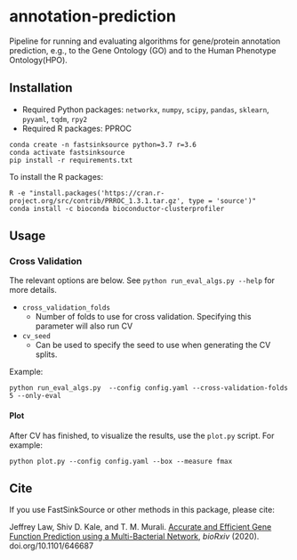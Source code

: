# annotation-prediction
Pipeline for running and evaluating algorithms for gene/protein annotation prediction, 
e.g., to the Gene Ontology (GO) and to the Human Phenotype Ontology(HPO).


## Installation

- Required Python packages: `networkx`, `numpy`, `scipy`, `pandas`, `sklearn`, `pyyaml`, `tqdm`, `rpy2`
- Required R packages: PPROC

```
conda create -n fastsinksource python=3.7 r=3.6
conda activate fastsinksource
pip install -r requirements.txt
```
To install the R packages:
```
R -e "install.packages('https://cran.r-project.org/src/contrib/PRROC_1.3.1.tar.gz', type = 'source')"
conda install -c bioconda bioconductor-clusterprofiler
```

## Usage 

### Cross Validation
The relevant options are below. See `python run_eval_algs.py --help` for more details.
  - `cross_validation_folds`
    - Number of folds to use for cross validation. Specifying this parameter will also run CV
  - `cv_seed`
    - Can be used to specify the seed to use when generating the CV splits. 
    
Example:
```
python run_eval_algs.py  --config config.yaml --cross-validation-folds 5 --only-eval
```

#### Plot
After CV has finished, to visualize the results, use the `plot.py` script. For example:
```
python plot.py --config config.yaml --box --measure fmax
```

## Cite
If you use FastSinkSource or other methods in this package, please cite:

Jeffrey Law, Shiv D. Kale, and T. M. Murali. [Accurate and Efficient Gene Function Prediction using a Multi-Bacterial Network](https://doi.org/10.1101/646687), _bioRxiv_ (2020). doi.org/10.1101/646687
